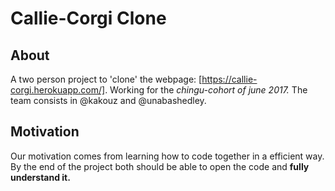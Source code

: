 # Callie-Corgi Clone

## About
A two person project to 'clone' the webpage: [https://callie-corgi.herokuapp.com/].
Working for the *chingu-cohort of june 2017.*
The team consists in @kakouz and @unabashedley.

## Motivation
Our motivation comes from learning how to code together in a efficient way.
By the end of the project both should be able to open the code and **fully understand it.**
